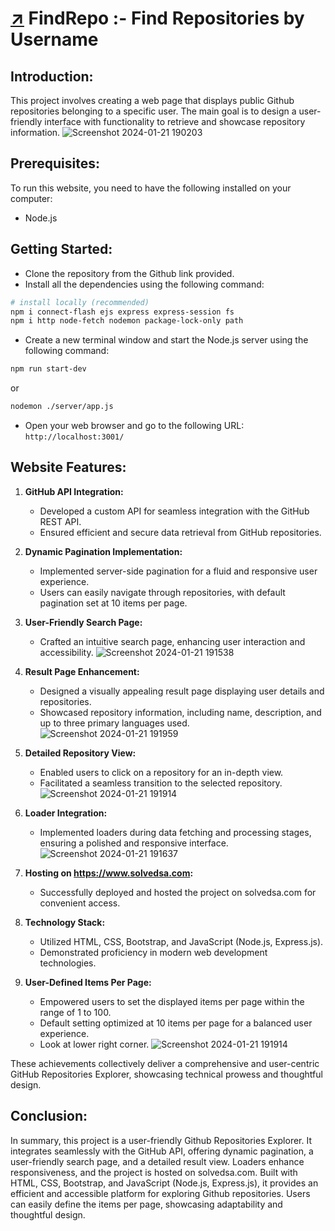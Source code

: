# [↗](https://solvedsa.com) FindRepo :- Find Repositories by Username 
## Introduction:
 This project involves creating a web page that displays public Github repositories belonging to a specific user. The main goal is to design a user-friendly interface with functionality to retrieve and showcase repository information.
![Screenshot 2024-01-21 190203](https://github.com/mrenigmatic19/FindRepo/assets/96334291/e6176951-c084-4f80-b5c1-49ad68328e61)

## Prerequisites:
To run this website, you need to have the following installed on your computer:

- Node.js

## Getting Started:

- Clone the repository from the Github link provided.
- Install all the dependencies using the following command:
```bash
# install locally (recommended)
npm i connect-flash ejs express express-session fs 
npm i http node-fetch nodemon package-lock-only path
```
- Create a new terminal window and start the Node.js server using the following command:
```bash
npm run start-dev
```
or
```bash
nodemon ./server/app.js
```

- Open your web browser and go to the following URL:
`http://localhost:3001/`

## Website Features:

1. **GitHub API Integration:**
   - Developed a custom API for seamless integration with the GitHub REST API.
   - Ensured efficient and secure data retrieval from GitHub repositories.

2. **Dynamic Pagination Implementation:**
   - Implemented server-side pagination for a fluid and responsive user experience.
   - Users can easily navigate through repositories, with default pagination set at 10 items per page.

3. **User-Friendly Search Page:**
   - Crafted an intuitive search page, enhancing user interaction and accessibility.
     ![Screenshot 2024-01-21 191538](https://github.com/mrenigmatic19/FindRepo/assets/96334291/89ae6d74-5aae-4b42-9b88-5ce86db1b2b5)

4. **Result Page Enhancement:**
   - Designed a visually appealing result page displaying user details and repositories.
   - Showcased repository information, including name, description, and up to three primary languages used.
     ![Screenshot 2024-01-21 191959](https://github.com/mrenigmatic19/FindRepo/assets/96334291/fdf13915-2492-42de-a973-5b21a22f32b2)

5. **Detailed Repository View:**
   - Enabled users to click on a repository for an in-depth view.
   - Facilitated a seamless transition to the selected repository.
     ![Screenshot 2024-01-21 191914](https://github.com/mrenigmatic19/FindRepo/assets/96334291/85cf45aa-e589-4029-80b8-f979b121a51e)

6. **Loader Integration:**
   - Implemented loaders during data fetching and processing stages, ensuring a polished and responsive interface.
     ![Screenshot 2024-01-21 191637](https://github.com/mrenigmatic19/FindRepo/assets/96334291/2bbe44df-a257-41b0-b6e7-5f1029a364d2)

7. **Hosting on https://www.solvedsa.com:**
   - Successfully deployed and hosted the project on solvedsa.com for convenient access.
     
8. **Technology Stack:**
   - Utilized HTML, CSS, Bootstrap, and JavaScript (Node.js, Express.js).
   - Demonstrated proficiency in modern web development technologies.

9. **User-Defined Items Per Page:**
   - Empowered users to set the displayed items per page within the range of 1 to 100.
   - Default setting optimized at 10 items per page for a balanced user experience.
   - Look at lower right corner.
     ![Screenshot 2024-01-21 191914](https://github.com/mrenigmatic19/FindRepo/assets/96334291/41551356-3e9d-4182-8bca-ea7edd9c101e)

These achievements collectively deliver a comprehensive and user-centric GitHub Repositories Explorer, showcasing technical prowess and thoughtful design.
  
## Conclusion:
In summary, this project is a user-friendly Github Repositories Explorer. It integrates seamlessly with the GitHub API, offering dynamic pagination, a user-friendly search page, and a detailed result view. Loaders enhance responsiveness, and the project is hosted on solvedsa.com. Built with HTML, CSS, Bootstrap, and JavaScript (Node.js, Express.js), it provides an efficient and accessible platform for exploring Github repositories. Users can easily define the items per page, showcasing adaptability and thoughtful design.
